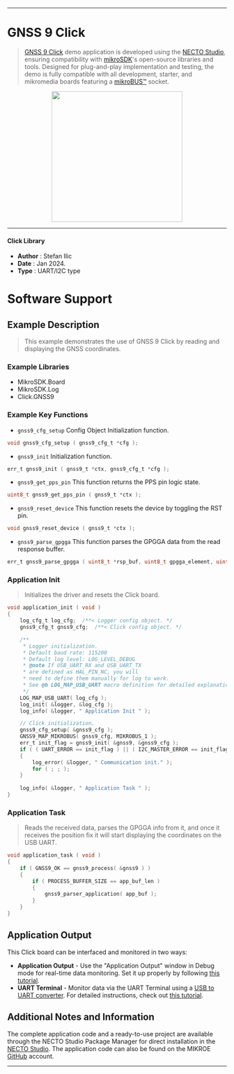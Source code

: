 
---
# GNSS 9 Click

> [GNSS 9 Click](https://www.mikroe.com/?pid_product=MIKROE-6073) demo application is developed using
the [NECTO Studio](https://www.mikroe.com/necto), ensuring compatibility with [mikroSDK](https://www.mikroe.com/mikrosdk)'s
open-source libraries and tools. Designed for plug-and-play implementation and testing, the demo is fully compatible with
all development, starter, and mikromedia boards featuring a [mikroBUS&trade;](https://www.mikroe.com/mikrobus) socket.

<p align="center">
  <img src="https://www.mikroe.com/?pid_product=MIKROE-6073&image=1" height=300px>
</p>

---

#### Click Library

- **Author**        : Stefan Ilic 
- **Date**          : Jan 2024.
- **Type**          : UART/I2C type

# Software Support

## Example Description

> This example demonstrates the use of GNSS 9 Click by reading and displaying the GNSS coordinates.

### Example Libraries

- MikroSDK.Board
- MikroSDK.Log
- Click.GNSS9

### Example Key Functions

- `gnss9_cfg_setup` Config Object Initialization function.
```c
void gnss9_cfg_setup ( gnss9_cfg_t *cfg );
```

- `gnss9_init` Initialization function.
```c
err_t gnss9_init ( gnss9_t *ctx, gnss9_cfg_t *cfg );
```

- `gnss9_get_pps_pin` This function returns the PPS pin logic state.
```c
uint8_t gnss9_get_pps_pin ( gnss9_t *ctx );
```

- `gnss9_reset_device` This function resets the device by toggling the RST pin.
```c
void gnss9_reset_device ( gnss9_t *ctx );
```

- `gnss9_parse_gpgga` This function parses the GPGGA data from the read response buffer.
```c
err_t gnss9_parse_gpgga ( uint8_t *rsp_buf, uint8_t gpgga_element, uint8_t *element_data );
```

### Application Init

> Initializes the driver and resets the Click board.

```c
void application_init ( void )
{
    log_cfg_t log_cfg;  /**< Logger config object. */
    gnss9_cfg_t gnss9_cfg;  /**< Click config object. */

    /** 
     * Logger initialization.
     * Default baud rate: 115200
     * Default log level: LOG_LEVEL_DEBUG
     * @note If USB_UART_RX and USB_UART_TX 
     * are defined as HAL_PIN_NC, you will 
     * need to define them manually for log to work. 
     * See @b LOG_MAP_USB_UART macro definition for detailed explanation.
     */
    LOG_MAP_USB_UART( log_cfg );
    log_init( &logger, &log_cfg );
    log_info( &logger, " Application Init " );

    // Click initialization.
    gnss9_cfg_setup( &gnss9_cfg );
    GNSS9_MAP_MIKROBUS( gnss9_cfg, MIKROBUS_1 );
    err_t init_flag = gnss9_init( &gnss9, &gnss9_cfg );
    if ( ( UART_ERROR == init_flag ) || ( I2C_MASTER_ERROR == init_flag ) )
    {
        log_error( &logger, " Communication init." );
        for ( ; ; );
    }
    
    log_info( &logger, " Application Task " );
}
```

### Application Task

> Reads the received data, parses the GPGGA info from it, and once it receives the position fix it will start displaying the coordinates on the USB UART.

```c
void application_task ( void )
{
    if ( GNSS9_OK == gnss9_process( &gnss9 ) )
    {
        if ( PROCESS_BUFFER_SIZE == app_buf_len )
        {
            gnss9_parser_application( app_buf );
        }
    }
}
```

## Application Output

This Click board can be interfaced and monitored in two ways:
- **Application Output** - Use the "Application Output" window in Debug mode for real-time data monitoring.
Set it up properly by following [this tutorial](https://www.youtube.com/watch?v=ta5yyk1Woy4).
- **UART Terminal** - Monitor data via the UART Terminal using
a [USB to UART converter](https://www.mikroe.com/click/interface/usb?interface*=uart,uart). For detailed instructions,
check out [this tutorial](https://help.mikroe.com/necto/v2/Getting%20Started/Tools/UARTTerminalTool).

## Additional Notes and Information

The complete application code and a ready-to-use project are available through the NECTO Studio Package Manager for 
direct installation in the [NECTO Studio](https://www.mikroe.com/necto). The application code can also be found on
the MIKROE [GitHub](https://github.com/MikroElektronika/mikrosdk_click_v2) account.

---
